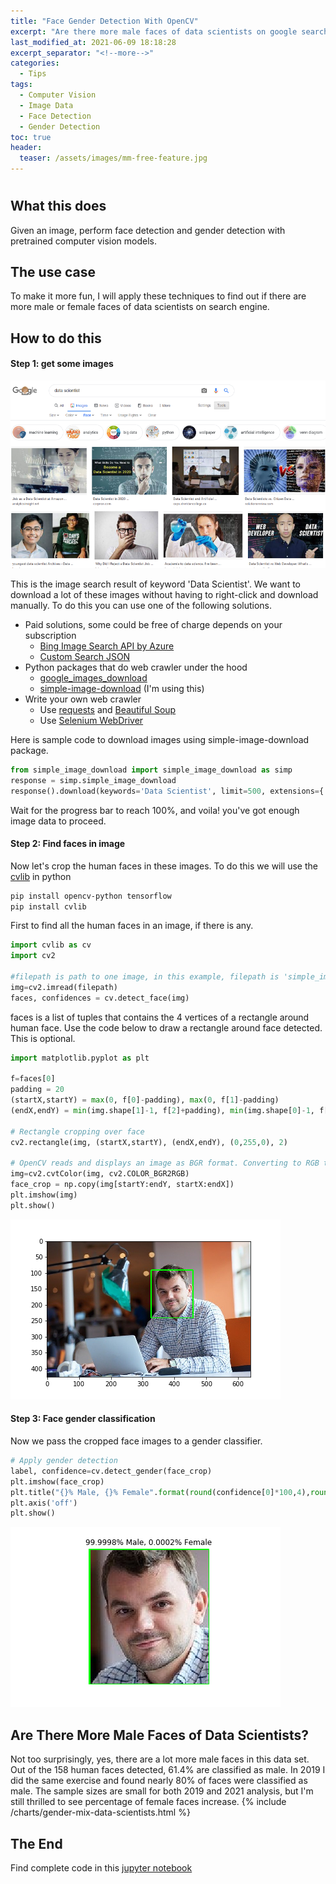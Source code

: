 ```yaml
---
title: "Face Gender Detection With OpenCV"
excerpt: "Are there more male faces of data scientists on google search"
last_modified_at: 2021-06-09 18:18:28
excerpt_separator: "<!--more-->"
categories:
  - Tips
tags:
  - Computer Vision
  - Image Data
  - Face Detection
  - Gender Detection
toc: true
header:
  teaser: /assets/images/mm-free-feature.jpg
---
```

#

## What this does
Given an image, perform face detection and gender detection with pretrained computer vision models.


## The use case
To make it more fun, I will apply these techniques to find out if there are more male or female faces of data scientists on search engine.

## How to do this
#### Step 1: get some images
![Google Image Search](/assets/images/google-image-search-data-scientist.PNG)

This is the image search result of keyword 'Data Scientist'. We want to download a lot of these images without having to right-click and download manually. To do this you can use one of the following solutions. 
* Paid solutions, some could be free of charge depends on your subscription
    * [Bing Image Search API by Azure](https://www.microsoft.com/en-us/bing/apis/bing-image-search-api)
    * [Custom Search JSON](https://developers.google.com/custom-search/v1/overview)
* Python packages that do web crawler under the hood
    * [google_images_download](https://pypi.org/project/google_images_download/)
    * [simple-image-download](https://pypi.org/project/simple-image-download/) (I'm using this)
* Write your own web crawler
    * Use [requests](https://docs.python-requests.org/en/master/) and [Beautiful Soup](https://pypi.org/project/beautifulsoup4/)
    * Use [Selenium WebDriver](https://www.selenium.dev/documentation/en/webdriver/)

Here is sample code to download images using simple-image-download package.

```python
from simple_image_download import simple_image_download as simp
response = simp.simple_image_download
response().download(keywords='Data Scientist', limit=500, extensions={'.jpg', '.png', '.ico', '.gif', '.jpeg'})
```
Wait for the progress bar to reach 100%, and voila! you've got enough image data to proceed.

#### Step 2: Find faces in image
Now let's crop the human faces in these images. To do this we will use the [cvlib](https://pypi.org/project/cvlib/) in python

```bash
pip install opencv-python tensorflow
pip install cvlib
```
First to find all the human faces in an image, if there is any.
```python
import cvlib as cv
import cv2

#filepath is path to one image, in this example, filepath is 'simple_images/Data_Scientist/Data Scientist_501.png'
img=cv2.imread(filepath)
faces, confidences = cv.detect_face(img)
```

faces is a list of tuples that contains the 4 vertices of a rectangle around human face. Use the code below to draw a rectangle around face detected. This is optional.

```python
import matplotlib.pyplot as plt

f=faces[0]
padding = 20
(startX,startY) = max(0, f[0]-padding), max(0, f[1]-padding)
(endX,endY) = min(img.shape[1]-1, f[2]+padding), min(img.shape[0]-1, f[3]+padding)

# Rectangle cropping over face
cv2.rectangle(img, (startX,startY), (endX,endY), (0,255,0), 2)

# OpenCV reads and displays an image as BGR format. Converting to RGB to plot with matplotlib
img=cv2.cvtColor(img, cv2.COLOR_BGR2RGB)
face_crop = np.copy(img[startY:endY, startX:endX])
plt.imshow(img)
plt.show()
```
![Rectangle Over Face](/assets/images/rectangle-over-face.png)


#### Step 3: Face gender classification
Now we pass the cropped face images to a gender classifier.

```python
# Apply gender detection
label, confidence=cv.detect_gender(face_crop)
plt.imshow(face_crop)
plt.title("{}% Male, {}% Female".format(round(confidence[0]*100,4),round(confidence[1]*100,4)))
plt.axis('off')
plt.show()
```
![Gender Inference With Probabilities](/assets/images/cropped-face_gender-label.png)


## Are There More Male Faces of Data Scientists?

Not too surprisingly, yes, there are a lot more male faces in this data set. Out of the 158 human faces detected, 61.4% are classified as male. In 2019 I did the same exercise and found nearly 80% of faces were classified as male. The sample sizes are small for both 2019 and 2021 analysis, but I'm still thrilled to see percentage of female faces increase.
{% include /charts/gender-mix-data-scientists.html %}

## The End

Find complete code in this [jupyter notebook](https://github.com/erinliyj/face-recognition/blob/master/gender_bias_data_scientist.ipynb)
